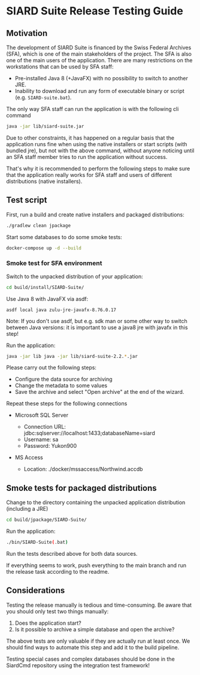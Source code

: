# SIARD Suite Release Testing Guide

## Motivation

The development of SIARD Suite is financed by the Swiss Federal Archives (SFA), which is one of the main stakeholders of the project. The SFA is also one of the main users of the application. There are many restrictions on the workstations that can be used by SFA staff:

- Pre-installed Java 8 (+JavaFX) with no possibility to switch to another JRE.
- Inability to download and run any form of executable binary or script (e.g. `SIARD-suite.bat`).

The only way SFA staff can run the application is with the following cli command

```bash
java -jar lib/siard-suite.jar
```

Due to other constraints, it has happened on a regular basis that the application runs fine when using the native installers or start scripts (with bundled jre), but not with the above command, without anyone noticing until an SFA staff member tries to run the application without success.

That's why it is recommended to perform the following steps to make sure that the application really works for SFA staff and users of different distributions (native installers).


## Test script

First, run a build and create native installers and packaged distributions:

```bash
./gradlew clean jpackage
```

Start some databases to do some smoke tests:

```bash
docker-compose up -d --build
```


### Smoke test for SFA environment

Switch to the unpacked distribution of your application:

```bash
cd build/install/SIARD-Suite/
```

Use Java 8 with JavaFX via asdf:

```
asdf local java zulu-jre-javafx-8.76.0.17
```

Note: If you don't use asdf, but e.g. sdk man or some other way to switch between Java versions: it is important to use a java8 jre with javafx in this step!

Run the application:

````bash
java -jar lib java -jar lib/siard-suite-2.2.*.jar 
````

Please carry out the following steps:

* Configure the data source for archiving
* Change the metadata to some values
* Save the archive and select "Open archive" at the end of the wizard.

Repeat these steps for the following connections

* Microsoft SQL Server
  * Connection URL: jdbc:sqlserver://localhost:1433;databaseName=siard
  * Username: sa
  * Password: Yukon900

* MS Access
  * Location: ./docker/mssaccess/Northwind.accdb


## Smoke tests for packaged distributions

Change to the directory containing the unpacked application distribution (including a JRE)

```bash
cd build/jpackage/SIARD-Suite/
```

Run the application:

```bash
./bin/SIARD-Suite(.bat)
```

Run the tests described above for both data sources.


If everything seems to work, push everything to the main branch and run the release task according to the readme.


## Considerations

Testing the release manually is tedious and time-consuming. Be aware that you should only test two things manually:
1. Does the application start?
1. Is it possible to archive a simple database and open the archive?

The above tests are only valuable if they are actually run at least once. We should find ways to automate this step and add it to the build pipeline.

Testing special cases and complex databases should be done in the SiardCmd repository using the integration test framework!

